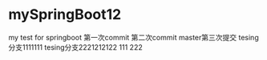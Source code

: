 # mySpringBoot12
my test for springboot
第一次commit
第二次commit
master第三次提交
tesing分支1111111
tesing分支2221212122
111
222

